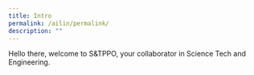 ```yaml
---
title: Intro
permalink: /ailin/permalink/
description: ""
---
```

Hello there,  welcome to S&TPPO, your collaborator in Science Tech and Engineering.